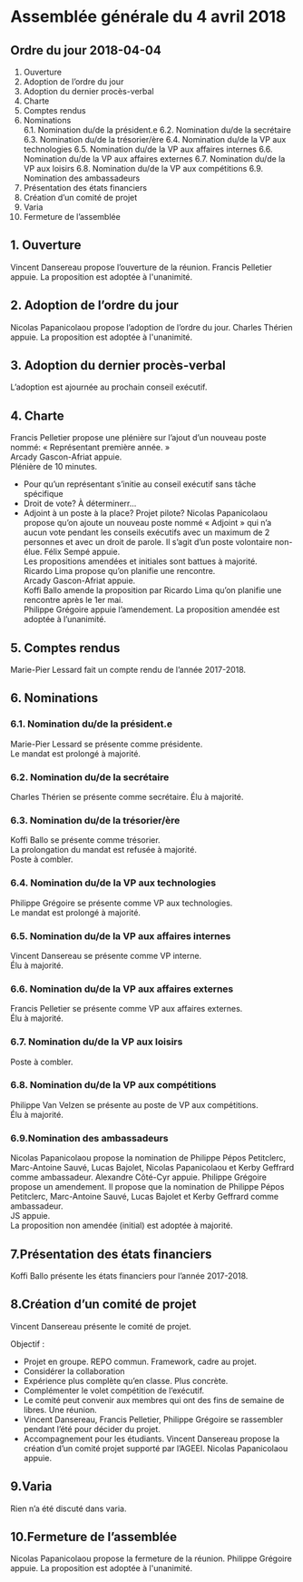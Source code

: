 # Assemblée générale du 4 avril 2018

## Ordre du jour 2018-04-04

1. Ouverture
2. Adoption de l’ordre du jour
3. Adoption du dernier procès-verbal
4. Charte
5. Comptes rendus
6. Nominations  
  6.1. Nomination du/de la président.e
  6.2. Nomination du/de la secrétaire
  6.3. Nomination du/de la trésorier/ère
  6.4. Nomination du/de la VP aux technologies
  6.5. Nomination du/de la VP aux affaires internes
  6.6. Nomination du/de la VP aux affaires externes
  6.7. Nomination du/de la VP aux loisirs
  6.8. Nomination du/de la VP aux compétitions
  6.9. Nomination des ambassadeurs
7. Présentation des états financiers
8. Création d’un comité de projet 
9. Varia
10. Fermeture de l’assemblée

## 1. Ouverture

Vincent Dansereau propose l’ouverture de la réunion.
Francis Pelletier appuie.
La proposition est adoptée à l'unanimité.

## 2. Adoption de l’ordre du jour

Nicolas Papanicolaou propose l’adoption de l’ordre du jour.
Charles Thérien appuie.
La proposition est adoptée à l'unanimité.

## 3. Adoption du dernier procès-verbal

L’adoption est ajournée au prochain conseil exécutif.

## 4. Charte

Francis Pelletier propose une plénière sur l’ajout d’un nouveau 
poste nommé: « Représentant première année. »  
Arcady Gascon-Afriat appuie.  
Plénière de 10 minutes.  
* Pour qu’un représentant s’initie au conseil exécutif sans tâche spécifique
* Droit de vote? À déterminerr...
* Adjoint à un poste à la place? Projet pilote?
Nicolas Papanicolaou propose qu’on ajoute un nouveau poste nommé « Adjoint » 
qui n’a aucun vote pendant les conseils exécutifs avec un maximum de 2 
personnes et avec un droit de parole. Il s’agit d’un poste volontaire non-élue.
Félix Sempé appuie.  
Les propositions amendées et initiales sont battues à majorité.  
Ricardo Lima propose qu’on planifie une rencontre.  
Arcady Gascon-Afriat appuie.  
Koffi Ballo amende la proposition par Ricardo Lima qu’on planifie une 
rencontre après le 1er mai.  
Philippe Grégoire appuie l’amendement.
La proposition amendée est adoptée à l’unanimité.

## 5. Comptes rendus

Marie-Pier Lessard fait un compte rendu de l’année 2017-2018. 

## 6. Nominations

### 6.1. Nomination du/de la président.e

Marie-Pier Lessard se présente comme présidente.  
Le mandat est prolongé à majorité.

### 6.2. Nomination du/de la secrétaire

Charles Thérien se présente comme secrétaire.
Élu à majorité.

### 6.3. Nomination du/de la trésorier/ère

Koffi Ballo se présente comme trésorier.  
La prolongation du mandat est refusée à majorité.  
Poste à combler.

### 6.4. Nomination du/de la VP aux technologies

Philippe Grégoire se présente comme VP aux technologies.  
Le mandat est prolongé à majorité.

### 6.5. Nomination du/de la VP aux affaires internes

Vincent Dansereau se présente comme VP interne.  
Élu à majorité.

### 6.6. Nomination du/de la VP aux affaires externes

Francis Pelletier se présente comme VP aux affaires externes.  
Élu à majorité.

### 6.7. Nomination du/de la VP aux loisirs

Poste à combler.

### 6.8. Nomination du/de la VP aux compétitions

Philippe Van Velzen se présente au poste de VP aux compétitions.  
Élu à majorité.

### 6.9.Nomination des ambassadeurs

Nicolas Papanicolaou propose la nomination de Philippe Pépos Petitclerc,
Marc-Antoine Sauvé, Lucas Bajolet, Nicolas Papanicolaou et Kerby Geffrard 
comme ambassadeur.
Alexandre Côté-Cyr appuie.
Philippe Grégoire propose un amendement. Il propose que la nomination de 
Philippe Pépos Petitclerc, Marc-Antoine Sauvé, Lucas Bajolet et Kerby Geffrard 
comme ambassadeur.  
JS appuie.  
La proposition non amendée (initial) est adoptée à majorité.

## 7.Présentation des états financiers

Koffi Ballo présente les états financiers pour l’année 2017-2018.

## 8.Création d’un comité de projet 

Vincent Dansereau présente le comité de projet.

Objectif :
* Projet en groupe. REPO commun. Framework, cadre au projet.
* Considérer la collaboration
* Expérience plus complète qu’en classe. Plus concrète.
* Complémenter le volet compétition de l’exécutif.
* Le comité peut convenir aux membres qui ont des fins de semaine de libres. 
Une réunion.
* Vincent Dansereau, Francis Pelletier, Philippe Grégoire se rassembler 
pendant l’été pour décider du projet.
* Accompagnement pour les étudiants. 
Vincent Dansereau propose la création d’un comité projet supporté par l’AGEEI.
Nicolas Papanicolaou appuie.

## 9.Varia

Rien n’a été discuté dans varia.

## 10.Fermeture de l’assemblée

Nicolas Papanicolaou propose la fermeture de la réunion.
Philippe Grégoire appuie.
La proposition est adoptée à l'unanimité.
